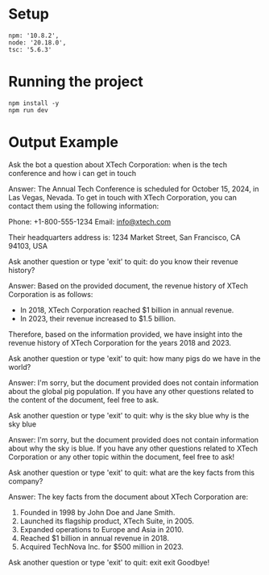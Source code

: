 # Setup

```
npm: '10.8.2',
node: '20.18.0',
tsc: '5.6.3'
```

# Running the project

```
npm install -y
npm run dev
```

# Output Example

Ask the bot a question about XTech Corporation:
when is the tech conference and how i can get in touch

Answer: The Annual Tech Conference is scheduled for October 15, 2024, in Las Vegas, Nevada. To get in touch with XTech Corporation, you can contact them using the following information:

Phone: +1-800-555-1234
Email: info@xtech.com

Their headquarters address is:
1234 Market Street, San Francisco, CA 94103, USA

Ask another question or type 'exit' to quit:
do you know their revenue history?

Answer: Based on the provided document, the revenue history of XTech Corporation is as follows:

- In 2018, XTech Corporation reached $1 billion in annual revenue.
- In 2023, their revenue increased to $1.5 billion.

Therefore, based on the information provided, we have insight into the revenue history of XTech Corporation for the years 2018 and 2023.

Ask another question or type 'exit' to quit:
how many pigs do we have in the world?

Answer: I'm sorry, but the document provided does not contain information about the global pig population. If you have any other questions related to the content of the document, feel free to ask.

Ask another question or type 'exit' to quit:
why is the sky blue
why is the sky blue

Answer: I'm sorry, but the document provided does not contain information about why the sky is blue. If you have any other questions related to XTech Corporation or any other topic within the document, feel free to ask!

Ask another question or type 'exit' to quit:
what are the key facts from this company?

Answer: The key facts from the document about XTech Corporation are:

1. Founded in 1998 by John Doe and Jane Smith.
2. Launched its flagship product, XTech Suite, in 2005.
3. Expanded operations to Europe and Asia in 2010.
4. Reached $1 billion in annual revenue in 2018.
5. Acquired TechNova Inc. for $500 million in 2023.

Ask another question or type 'exit' to quit:
exit
exit
Goodbye!
